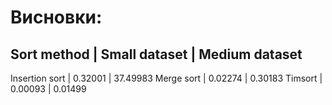 # Висновки:

Sort method          | Small dataset        | Medium dataset
---------------------------------------------------------------
Insertion sort       | 0.32001              | 37.49983
Merge sort           | 0.02274              | 0.30183
Timsort              | 0.00093              | 0.01499